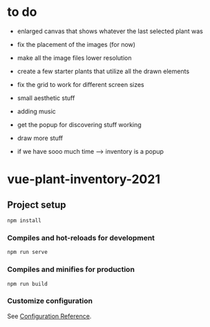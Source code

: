 # to do
- enlarged canvas that shows whatever the last selected plant was
- fix the placement of the images (for now)
- make all the image files lower resolution
- create a few starter plants that utilize all the drawn elements
- fix the grid to work for different screen sizes
- small aesthetic stuff 
- adding music
- get the popup for discovering stuff working
- draw more stuff

- if we have sooo much time --> inventory is a popup





# vue-plant-inventory-2021

## Project setup
```
npm install
```

### Compiles and hot-reloads for development
```
npm run serve
```

### Compiles and minifies for production
```
npm run build
```

### Customize configuration
See [Configuration Reference](https://cli.vuejs.org/config/).
